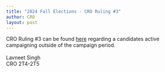```yaml
---
title: "2024 Fall Elections - CRO Ruling #3"
author: CRO
layout: post
---
```


CRO Ruling #3 can be found <a href="https://docs.google.com/document/d/1MrMse9z1ndV7LPPio8J4GakZocjumtYX1iCwYo4u_Ic/edit">here</a> regarding a candidates active campaigning outside of the campaign period.<br><br> Lavneet Singh<br> CRO 2T4-2T5
